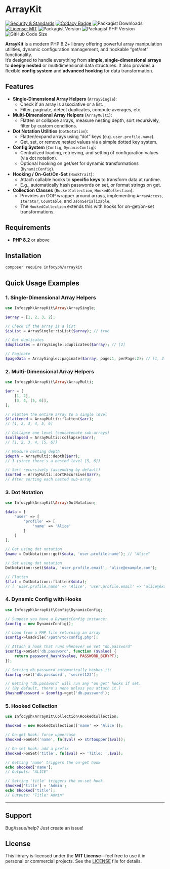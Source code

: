 # ArrayKit

[![Security & Standards](https://github.com/infocyph/arraykit/actions/workflows/build.yml/badge.svg)](https://github.com/infocyph/arraykit/actions/workflows/build.yml)
[![Codacy Badge](https://app.codacy.com/project/badge/Grade/955ce7fb105f4243a018e701f76ebf44)](https://app.codacy.com/gh/infocyph/ArrayKit/dashboard?utm_source=gh&utm_medium=referral&utm_content=&utm_campaign=Badge_grade)
![Packagist Downloads](https://img.shields.io/packagist/dt/infocyph/arraykit?color=green&link=https%3A%2F%2Fpackagist.org%2Fpackages%2Finfocyph%2Farraykit)
[![License: MIT](https://img.shields.io/badge/License-MIT-green.svg)](https://opensource.org/licenses/MIT)
![Packagist Version](https://img.shields.io/packagist/v/infocyph/arraykit)
![Packagist PHP Version](https://img.shields.io/packagist/dependency-v/infocyph/arraykit/php)
![GitHub Code Size](https://img.shields.io/github/languages/code-size/infocyph/arraykit)

**ArrayKit** is a modern PHP 8.2+ library offering powerful array manipulation utilities, dynamic configuration management, and hookable “get/set” functionality.  
It’s designed to handle everything from **simple, single-dimensional arrays** to **deeply nested** or multidimensional data structures. It also provides a flexible **config system** and **advanced hooking** for data transformation.

## Features

- **Single-Dimensional Array Helpers** (`ArraySingle`):
    - Check if an array is associative or a list.
    - Filter, paginate, detect duplicates, compute averages, etc.
- **Multi-Dimensional Array Helpers** (`ArrayMulti`):
    - Flatten or collapse arrays, measure nesting depth, sort recursively, filter by custom conditions.
- **Dot Notation Utilities** (`DotNotation`):
    - Flatten/expand arrays using “dot” keys (e.g. `user.profile.name`).
    - Get, set, or remove nested values via a simple dotted key system.
- **Config System** (`Config`, `DynamicConfig`):
    - Centralized loading, retrieving, and setting of configuration values (via dot notation).
    - Optional hooking on get/set for dynamic transformations (`DynamicConfig`).
- **Hooking / On-Get/On-Set** (`HookTrait`):
    - Attach callable hooks to **specific keys** to transform data at runtime.
    - E.g., automatically hash passwords on set, or format strings on get.
- **Collection Classes** (`BucketCollection`, `HookedCollection`):
    - Provides an OOP wrapper around arrays, implementing `ArrayAccess`, `Iterator`, `Countable`, and `JsonSerializable`.
    - The `HookedCollection` extends this with hooks for on-get/on-set transformations.

## Requirements

- **PHP 8.2** or above

## Installation

```bash
composer require infocyph/arraykit
```

## Quick Usage Examples

### 1. Single-Dimensional Array Helpers

```php
use Infocyph\ArrayKit\Array\ArraySingle;

$array = [1, 2, 3, 2];

// Check if the array is a list
$isList = ArraySingle::isList($array); // true

// Get duplicates
$duplicates = ArraySingle::duplicates($array); // [2]

// Paginate
$pageData = ArraySingle::paginate($array, page:1, perPage:2); // [1, 2]
```

### 2. Multi-Dimensional Array Helpers

```php
use Infocyph\ArrayKit\Array\ArrayMulti;

$arr = [
    [1, 2],
    [3, 4, [5, 6]],
];

// Flatten the entire array to a single level
$flattened = ArrayMulti::flatten($arr);
// [1, 2, 3, 4, 5, 6]

// Collapse one level (concatenate sub-arrays)
$collapsed = ArrayMulti::collapse($arr);
// [1, 2, 3, 4, [5, 6]]

// Measure nesting depth
$depth = ArrayMulti::depth($arr);
// 3 (since there's a nested level [5, 6])

// Sort recursively (ascending by default)
$sorted = ArrayMulti::sortRecursive($arr);
// After sorting each nested sub-array
```

### 3. Dot Notation

```php
use Infocyph\ArrayKit\Array\DotNotation;

$data = [
    'user' => [
        'profile' => [
            'name' => 'Alice'
        ]
    ]
];

// Get using dot notation
$name = DotNotation::get($data, 'user.profile.name'); // "Alice"

// Set using dot notation
DotNotation::set($data, 'user.profile.email', 'alice@example.com');

// Flatten
$flat = DotNotation::flatten($data);
// [ 'user.profile.name' => 'Alice', 'user.profile.email' => 'alice@example.com' ]
```

### 4. Dynamic Config with Hooks

```php
use Infocyph\ArrayKit\Config\DynamicConfig;

// Suppose you have a DynamicConfig instance:
$config = new DynamicConfig();

// Load from a PHP file returning an array
$config->loadFile('/path/to/config.php');

// Attach a hook that runs whenever we set "db.password"
$config->onSet('db.password', function ($value) {
    return password_hash($value, PASSWORD_BCRYPT);
});

// Setting db.password automatically hashes it:
$config->set('db.password', 'secret123');

// Getting "db.password" will run any "on get" hooks if set.
// (By default, there's none unless you attach it.)
$hashedPassword = $config->get('db.password');
```

### 5. Hooked Collection

```php
use Infocyph\ArrayKit\Collection\HookedCollection;

$hooked = new HookedCollection(['name' => 'Alice']);

// On-get hook: force uppercase
$hooked->onGet('name', fn($val) => strtoupper($val));

// On-set hook: add a prefix
$hooked->onSet('title', fn($val) => 'Title: '.$val);

// Getting 'name' triggers the on-get hook
echo $hooked['name']; 
// Outputs: "ALICE"

// Setting 'title' triggers the on-set hook
$hooked['title'] = 'Admin'; 
echo $hooked['title']; 
// Outputs: "Title: Admin"
```

---

## Support

Bug/issue/help? Just create an issue!

## License

This library is licensed under the **MIT License**—feel free to use it in personal or commercial projects. See the [LICENSE](LICENSE) file for details.